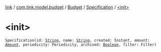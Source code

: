 [link](../../../index.md) / [com.tink.model.budget](../../index.md) / [Budget](../index.md) / [Specification](index.md) / [&lt;init&gt;](./-init-.md)

# &lt;init&gt;

`Specification(id: `[`String`](https://kotlinlang.org/api/latest/jvm/stdlib/kotlin/-string/index.html)`, name: `[`String`](https://kotlinlang.org/api/latest/jvm/stdlib/kotlin/-string/index.html)`, created: Instant, amount: `[`Amount`](../../../com.tink.model.misc/-amount/index.md)`, periodicity: Periodicity, archived: `[`Boolean`](https://kotlinlang.org/api/latest/jvm/stdlib/kotlin/-boolean/index.html)`, filter: Filter)`